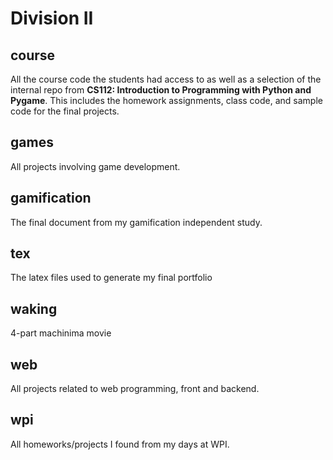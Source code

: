# Division II

## course
All the course code the students had access to as well as a selection of the
internal repo from **CS112: Introduction to Programming with Python and
Pygame**.  This includes the homework assignments, class code, and sample code
for the final projects.

## games
All projects involving game development.

## gamification
The final document from my gamification independent study.

## tex
The latex files used to generate my final portfolio

## waking
4-part machinima movie

## web
All projects related to web programming, front and backend.

## wpi
All homeworks/projects I found from my days at WPI.
